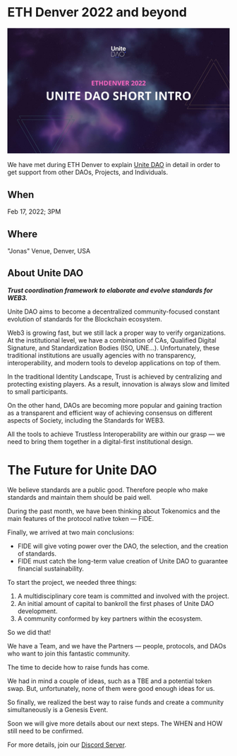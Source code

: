 # ETH Denver 2022 and beyond



![eth denver](../assets/eth-denver.jpg)



We have met during ETH Denver to explain [Unite DAO](../README.md) in detail in order to get support from other DAOs, Projects, and Individuals.



## When
Feb 17, 2022; 3PM



## Where
"Jonas" Venue, Denver, USA



## About Unite DAO

***Trust coordination framework to elaborate and evolve standards for WEB3.***

Unite DAO aims to become a decentralized community-focused constant evolution of standards for the Blockchain ecosystem.

Web3 is growing fast, but we still lack a proper way to verify organizations. At the institutional level, we have a combination of CAs, Qualified Digital Signature, and Standardization Bodies (ISO, UNE…). Unfortunately, these traditional institutions are usually agencies with no transparency, interoperability, and modern tools to develop applications on top of them.

In the traditional Identity Landscape, Trust is achieved by centralizing and protecting existing players.  As a result, innovation is always slow and limited to small participants.

On the other hand, DAOs are becoming more popular and gaining traction as a transparent and efficient way of achieving consensus on different aspects of Society, including the Standards for WEB3. 

All the tools to achieve Trustless Interoperability are within our grasp — we need to bring them together in a digital-first institutional design.



# The Future for Unite DAO

We believe standards are a public good. Therefore people who make standards and maintain them should be paid well.

During the past month, we have been thinking about Tokenomics and the main features of the protocol native token — FIDE.

Finally, we arrived at two main conclusions:

- FIDE will give voting power over the DAO, the selection, and the creation of standards.
- FIDE must catch the long-term value creation of Unite DAO to guarantee financial sustainability.

To start the project, we needed three things:
1. A multidisciplinary core team is committed and involved with the project.
2. An initial amount of capital to bankroll the first phases of Unite DAO development.
3. A community conformed by key partners within the ecosystem.

So we did that!

We have a Team, and we have the Partners — people, protocols, and DAOs who want to join this fantastic community.

The time to decide how to raise funds has come.

We had in mind a couple of ideas, such as a TBE and a potential token swap. But, unfortunately, none of them were good enough ideas for us.

So finally, we realized the best way to raise funds and create a community simultaneously is a Genesis Event.

Soon we will give more details about our next steps. 
The WHEN and HOW still need to be confirmed.

For more details, join our [Discord Server](https://discord.gg/7RwPerFPe8).


